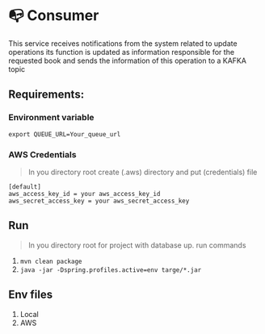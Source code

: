 # 📭 Consumer

This service receives notifications from the system related to update operations its function is updated as information responsible for the requested book and sends the information of this operation to a KAFKA topic

## Requirements:
### Environment variable
`export QUEUE_URL=Your_queue_url`
### AWS Credentials
> In you directory root create (.aws) directory and put (credentials) file
```
[default]
aws_access_key_id = your aws_access_key_id
aws_secret_access_key = your aws_secret_access_key
```
## Run
> In you directory root for project with database up. run commands
1. `mvn clean package`
2. `java -jar -Dspring.profiles.active=env targe/*.jar`

## Env files
1. Local
2. AWS